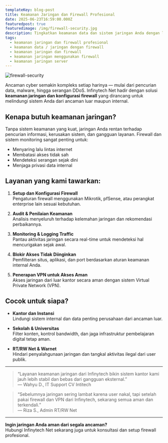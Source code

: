 ```yaml
---
templateKey: blog-post
title: Keamanan Jaringan dan Firewall Profesional
date: 2025-06-23T16:59:00.000Z
featuredpost: true
featuredimage: /img/firewall-security.jpg
description: Tingkatkan keamanan data dan sistem jaringan Anda dengan layanan firewall dan proteksi cyber dari Infinytech Net.
tags:
  - keamanan jaringan dan firewall profesional
  - keamanan data / jaringan dengan firewall
  - keamanan jaringan dan firewall
  - keamanan jaringan menggunakan firewall
  - keamanan jaringan server
---
```


![firewall-security](/img/firewall-security.jpg)

Ancaman cyber semakin kompleks setiap harinya — mulai dari pencurian data, malware, hingga serangan DDoS. Infinytech Net hadir dengan solusi **keamanan jaringan dan konfigurasi firewall** yang dirancang untuk melindungi sistem Anda dari ancaman luar maupun internal.

## Kenapa butuh keamanan jaringan?

Tanpa sistem keamanan yang kuat, jaringan Anda rentan terhadap pencurian informasi, kerusakan sistem, dan gangguan layanan. Firewall dan sistem monitoring sangat penting untuk:
- Menyaring lalu lintas internet
- Membatasi akses tidak sah
- Mendeteksi serangan sejak dini
- Menjaga privasi data internal

## Layanan yang kami tawarkan:

1. **Setup dan Konfigurasi Firewall**  
   Pengaturan firewall menggunakan Mikrotik, pfSense, atau perangkat enterprise lain sesuai kebutuhan.

2. **Audit & Penilaian Keamanan**  
   Analisis menyeluruh terhadap kelemahan jaringan dan rekomendasi perbaikannya.

3. **Monitoring & Logging Traffic**  
   Pantau aktivitas jaringan secara real-time untuk mendeteksi hal mencurigakan sejak awal.

4. **Blokir Akses Tidak Diinginkan**  
   Pemfilteran situs, aplikasi, dan port berdasarkan aturan keamanan internal Anda.

5. **Penerapan VPN untuk Akses Aman**  
   Akses jaringan dari luar kantor secara aman dengan sistem Virtual Private Network (VPN).

## Cocok untuk siapa?

- **Kantor dan Instansi**  
  Lindungi sistem internal dan data penting perusahaan dari ancaman luar.

- **Sekolah & Universitas**  
  Filter konten, kontrol bandwidth, dan jaga infrastruktur pembelajaran digital tetap aman.

- **RT/RW Net & Warnet**  
  Hindari penyalahgunaan jaringan dan tangkal aktivitas ilegal dari user publik.

---

> “Layanan keamanan jaringan dari Infinytech bikin sistem kantor kami jauh lebih stabil dan bebas dari gangguan eksternal.”  
> — Wahyu D., IT Support CV Intitech

> “Sebelumnya jaringan sering lambat karena user nakal, tapi setelah pakai firewall dan VPN dari Infinytech, sekarang semua aman dan terkendali.”  
> — Riza S., Admin RT/RW Net

---

**Ingin jaringan Anda aman dari segala ancaman?**  
Hubungi Infinytech Net sekarang juga untuk konsultasi dan setup firewall profesional.
